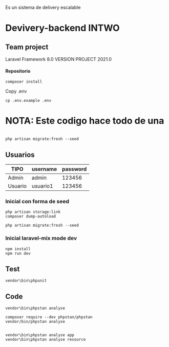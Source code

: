 Es un sistema de delivery escalable
# Devivery-backend INTWO

## Team project

Laravel Framework 8.0
VERSION PROJECT 2021.0

#### Repositorio
```shell
composer install
```

Copy .env
```shell
cp .env.example .env
```

# NOTA: Este codigo hace todo de una
```shell

php artisan migrate:fresh --seed

```
## Usuarios

| TIPO  | username  | password  |
|---|---|---|
| Admin  | admin  | 123456  |
| Usuario  | usuario1  | 123456 |



### Inicial con forma de seed
```shell
php artisan storage:link
composer dump-autoload

php artisan migrate:fresh --seed
```

### Inicial laravel-mix mode dev
```shell
npm install
npm run dev
```

## Test
```shell
vendor\bin\phpunit
```

## Code
```shell
vendor\bin\phpstan analyse

composer require --dev phpstan/phpstan
vendor/bin/phpstan analyse


vendor\bin\phpstan analyse app
vendor\bin\phpstan analyse resource
```